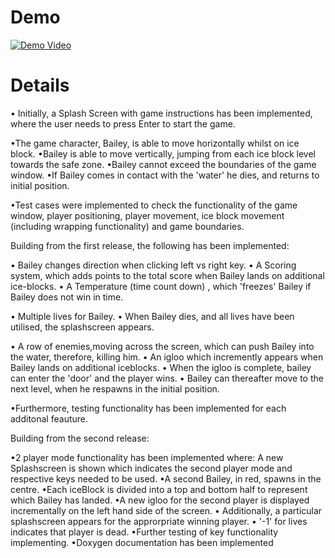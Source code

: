 # Demo
[![Demo Video](https://img.youtube.com/vi/OvSKmZw93qI/0.jpg)](https://youtu.be/OvSKmZw93qI?si=aBMRRFjh8WilW2yo)


# Details
• Initially, a Splash Screen with game instructions has been implemented, where the user needs to press Enter to start the game.

•The game character, Bailey, is able to move horizontally whilst on ice block. 
•Bailey is able to move vertically, jumping from each ice block level towards the safe zone. 
•Bailey cannot exceed the boundaries of the game window.
 •If Bailey comes in contact with the 'water' he dies, and returns to initial position.

•Test cases were implemented to check the functionality of the game window, player positioning, player movement, ice block movement (including wrapping functionality) and game boundaries.

Building from the first release, the following has been implemented:

• Bailey changes direction when clicking left vs right key. 
• A Scoring system, which adds points to the total score when Bailey lands on additional ice-blocks.
 • A Temperature (time count down) , which 'freezes' Bailey if Bailey does not win in time.

• Multiple lives for Bailey. • When Bailey dies, and all lives have been utilised, the splashscreen appears.

• A row of enemies,moving across the screen, which can push Bailey into the water, therefore, killing him.
• An igloo which incremently appears when Bailey lands on additional iceblocks. • When the igloo is complete, bailey can enter the 'door' and the player wins. 
• Bailey can thereafter move to the next level, when he respawns in the initial position.

•Furthermore, testing functionality has been implemented for each additonal feauture.

Building from the second release:
 
•2 player mode functionality has been implemented where:
A new Splashscreen is shown which indicates the second player mode and respective keys needed to be used.
•A second Bailey, in red, spawns in the centre. 
•Each iceBlock is divided into a top and bottom half to represent which Bailey has landed.
•A new igloo for the second player is displayed incrementally on the left hand side of the screen. 
• Additionally, a particular splashscreen appears for the approrpriate winning player. 
• '-1' for lives indicates that player is dead. 
•Further testing of key functionality implementing. 
•Doxygen documentation has been implemented
